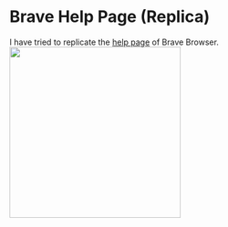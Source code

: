 # Brave Help Page (Replica)
I have tried to replicate the <a href="https://support.brave.com/hc/en-us">help page</a> of Brave Browser.
<img src="https://github.com/ab4k/Assignments/main/brave-original-1.png" width="300px">
